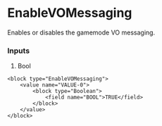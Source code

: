 # EnableVOMessaging

Enables or disables the gamemode VO messaging.

### Inputs

1. Bool

```blockly
<block type="EnableVOMessaging">
    <value name="VALUE-0">
        <block type="Boolean">
            <field name="BOOL">TRUE</field>
        </block>
    </value>
</block>
```
